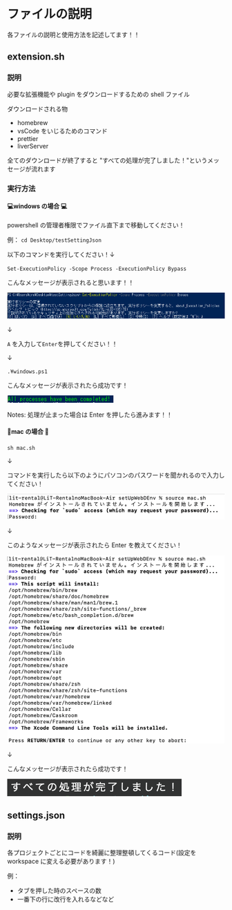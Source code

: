 # ファイルの説明

各ファイルの説明と使用方法を記述してます！！

## extension.sh

### 説明

必要な拡張機能や plugin をダウンロードするための shell ファイル

ダウンロードされる物

- homebrew
- vsCode をいじるためのコマンド
- prettier
- liverServer

全てのダウンロードが終了すると "すべての処理が完了しました！"というメッセージが流れます

### 実行方法

#### 💻windows の場合 💻

powershell の管理者権限でファイル直下まで移動してください！

例：
`cd Desktop/testSettingJson`

以下のコマンドを実行してください！↓

`Set-ExecutionPolicy -Scope Process -ExecutionPolicy Bypass`

こんなメッセージが表示されると思います！！

![alt text](./.image/image.png)

↓

`A` を入力して`Enter`を押してください！！

↓

`.¥windows.ps1`

こんなメッセージが表示されたら成功です！

![alt text](./.image/success.png)

Notes: 処理が止まった場合は Enter を押したら進みます！！

#### 🍎mac の場合 🍎

`sh mac.sh`

↓

コマンドを実行したら以下のようにパソコンのパスワードを聞かれるので入力してください！

![alt text](./.image/macPassword.png)

↓

このようなメッセージが表示されたら Enter を教えてください！

![alt text](./.image/macPressEnter.png)

↓

こんなメッセージが表示されたら成功です！

![alt text](./.image/macSuccess.png)

## settings.json

### 説明

各プロジェクトごとにコードを綺麗に整理整頓してくるコード(設定を workspace に変える必要があります！)

例：

- タブを押した時のスペースの数
- 一番下の行に改行を入れるなどなど
